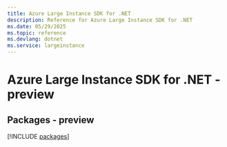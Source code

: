 ```yaml
---
title: Azure Large Instance SDK for .NET
description: Reference for Azure Large Instance SDK for .NET
ms.date: 05/29/2025
ms.topic: reference
ms.devlang: dotnet
ms.service: largeinstance
---
```

# Azure Large Instance SDK for .NET - preview
## Packages - preview
[!INCLUDE [packages](large-instance-index.md)]